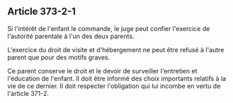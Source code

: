 Article 373-2-1
----
Si l'intérêt de l'enfant le commande, le juge peut confier l'exercice de
l'autorité parentale à l'un des deux parents.

L'exercice du droit de visite et d'hébergement ne peut être refusé à l'autre
parent que pour des motifs graves.

Ce parent conserve le droit et le devoir de surveiller l'entretien et
l'éducation de l'enfant. Il doit être informé des choix importants relatifs à la
vie de ce dernier. Il doit respecter l'obligation qui lui incombe en vertu de
l'article 371-2.
